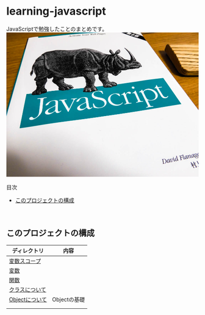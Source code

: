# learning-javascript
JavaScriptで勉強したことのまとめです。  
![image](./title.jpg)

<!-- START doctoc generated TOC please keep comment here to allow auto update -->
<!-- DON'T EDIT THIS SECTION, INSTEAD RE-RUN doctoc TO UPDATE -->
目次

- [このプロジェクトの構成](#%E3%81%93%E3%81%AE%E3%83%97%E3%83%AD%E3%82%B8%E3%82%A7%E3%82%AF%E3%83%88%E3%81%AE%E6%A7%8B%E6%88%90)

<!-- END doctoc generated TOC please keep comment here to allow auto update -->
<br>

## このプロジェクトの構成

| ディレクトリ                                         | 内容                     |
| ---------------------------------------------- | ---------------------- |
| [変数スコープ](./1-scope)     |                     |
| [変数](./2-variable)     |                     |
| [関数](./3-function)     |                     |
| [クラスについて](./4-class)     |                     |
| [Objectについて](./1-object)     | Objectの基礎                    |
|                                                |                   |
|                                                |                  |

<br>
